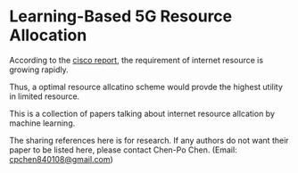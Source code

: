 # Learning-Based 5G Resource Allocation

According to the [cisco report](https://www.cisco.com/c/en/us/solutions/service-provider/visual-networking-index-vni/index.html?CAMPAIGN=MobileVNI2015&COUNTRY_SITE=us&POSITION=PR&REFERRING_SITE=SocialMedia&CREATIVE=PR+to+VNI+page&_ga=1.140386291.1192185982.1416847838#~stickynav=1), the requirement of internet resource is growing rapidly.

Thus, a optimal resource allcatino scheme would provde the highest utility in limited resource.

This is a collection of papers talking about internet resource allcation by machine learning.

The sharing references here is for research. If any authors do not want their paper to be listed here, please contact Chen-Po Chen. (Email: cpchen840108@gmail.com)
